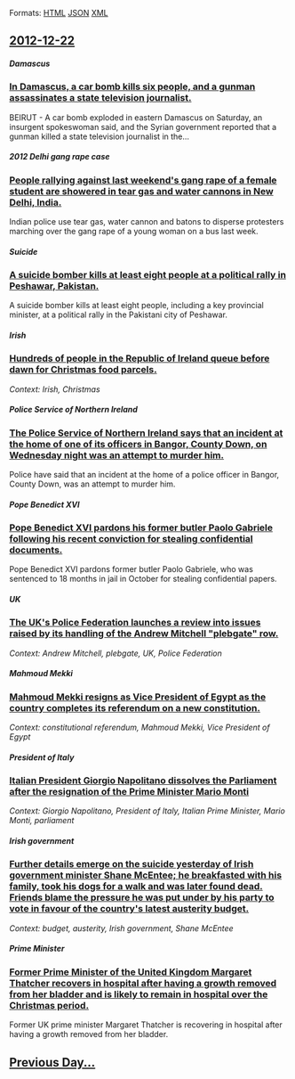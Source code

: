 
Formats: [HTML](2012/12/22/index.html)  [JSON](2012/12/22/index.json)  [XML](2012/12/22/index.xml)  

## [2012-12-22](/news/2012/12/22/index.md)

##### Damascus
### [In Damascus, a car bomb kills six people, and a gunman assassinates a state television journalist. ](/news/2012/12/22/in-damascus-a-car-bomb-kills-six-people-and-a-gunman-assassinates-a-state-television-journalist.md)
BEIRUT - A car bomb exploded in eastern Damascus on Saturday, an insurgent spokeswoman said, and the Syrian government reported that a gunman killed a state television journalist in the...

##### 2012 Delhi gang rape case
### [People rallying against last weekend's gang rape of a female student are showered in tear gas and water cannons in New Delhi, India. ](/news/2012/12/22/people-rallying-against-last-weekend-s-gang-rape-of-a-female-student-are-showered-in-tear-gas-and-water-cannons-in-new-delhi-india.md)
Indian police use tear gas, water cannon and batons to disperse protesters marching over the gang rape of a young woman on a bus last week.

##### Suicide
### [A suicide bomber kills at least eight people at a political rally in Peshawar, Pakistan. ](/news/2012/12/22/a-suicide-bomber-kills-at-least-eight-people-at-a-political-rally-in-peshawar-pakistan.md)
A suicide bomber kills at least eight people, including a key provincial minister, at a political rally in the Pakistani city of Peshawar.

##### Irish
### [Hundreds of people in the Republic of Ireland queue before dawn for Christmas food parcels. ](/news/2012/12/22/hundreds-of-people-in-the-republic-of-ireland-queue-before-dawn-for-christmas-food-parcels.md)
_Context: Irish, Christmas_

##### Police Service of Northern Ireland
### [The Police Service of Northern Ireland says that an incident at the home of one of its officers in Bangor, County Down, on Wednesday night was an attempt to murder him. ](/news/2012/12/22/the-police-service-of-northern-ireland-says-that-an-incident-at-the-home-of-one-of-its-officers-in-bangor-county-down-on-wednesday-night-w.md)
Police have said that an incident at the home of a police officer in Bangor, County Down, was an attempt to murder him.

##### Pope Benedict XVI
### [Pope Benedict XVI pardons his former butler Paolo Gabriele following his recent conviction for stealing confidential documents. ](/news/2012/12/22/pope-benedict-xvi-pardons-his-former-butler-paolo-gabriele-following-his-recent-conviction-for-stealing-confidential-documents.md)
Pope Benedict XVI pardons former butler Paolo Gabriele, who was sentenced to 18 months in jail in October for stealing confidential papers.

##### UK
### [The UK's Police Federation launches a review into issues raised by its handling of the Andrew Mitchell "plebgate" row. ](/news/2012/12/22/the-uk-s-police-federation-launches-a-review-into-issues-raised-by-its-handling-of-the-andrew-mitchell-plebgate-row.md)
_Context: Andrew Mitchell, plebgate, UK, Police Federation_

##### Mahmoud Mekki
### [Mahmoud Mekki resigns as Vice President of Egypt as the country completes its referendum on a new constitution. ](/news/2012/12/22/mahmoud-mekki-resigns-as-vice-president-of-egypt-as-the-country-completes-its-referendum-on-a-new-constitution.md)
_Context: constitutional referendum, Mahmoud Mekki, Vice President of Egypt_

##### President of Italy
### [Italian President Giorgio Napolitano dissolves the Parliament after the resignation of the Prime Minister Mario Monti ](/news/2012/12/22/italian-president-giorgio-napolitano-dissolves-the-parliament-after-the-resignation-of-the-prime-minister-mario-monti.md)
_Context: Giorgio Napolitano, President of Italy, Italian Prime Minister, Mario Monti, parliament_

##### Irish government
### [Further details emerge on the suicide yesterday of Irish government minister Shane McEntee; he breakfasted with his family, took his dogs for a walk and was later found dead. Friends blame the pressure he was put under by his party to vote in favour of the country's latest austerity budget. ](/news/2012/12/22/further-details-emerge-on-the-suicide-yesterday-of-irish-government-minister-shane-mcentee-he-breakfasted-with-his-family-took-his-dogs-fo.md)
_Context: budget, austerity, Irish government, Shane McEntee_

##### Prime Minister
### [Former Prime Minister of the United Kingdom Margaret Thatcher recovers in hospital after having a growth removed from her bladder and is likely to remain in hospital over the Christmas period. ](/news/2012/12/22/former-prime-minister-of-the-united-kingdom-margaret-thatcher-recovers-in-hospital-after-having-a-growth-removed-from-her-bladder-and-is-lik.md)
Former UK prime minister Margaret Thatcher is recovering in hospital after having a growth removed from her bladder.

## [Previous Day...](/news/2012/12/21/index.md)

